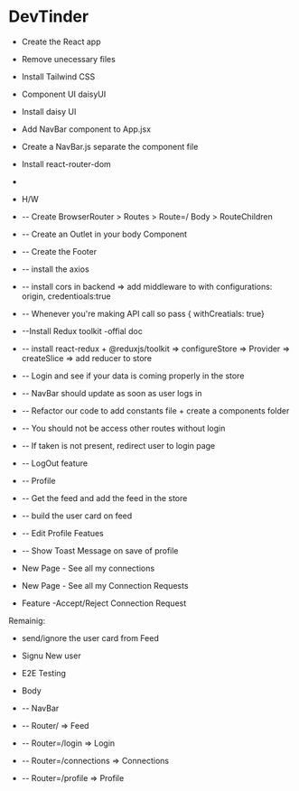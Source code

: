 # DevTinder

- Create the React app
- Remove unecessary files
- Install Tailwind CSS
- Component UI daisyUI
- Install daisy UI
- Add NavBar component to App.jsx
- Create a NavBar.js separate the component file
- Install react-router-dom
-

- H/W
- -- Create BrowserRouter > Routes > Route=/  Body > RouteChildren
- -- Create an Outlet in your body Component
- -- Create the Footer 

- -- install the axios
- -- install cors in backend => add middleware to with configurations: origin, credentioals:true
-  -- Whenever you're making API call so pass { withCreatials: true}
- --Install Redux toolkit -offial doc

- -- install react-redux + @reduxjs/toolkit => configureStore => Provider => createSlice => add reducer to store
- -- Login and see if your data is coming properly in the store
- -- NavBar should update as soon as user logs in
- -- Refactor our code to add constants file + create a components folder
- -- You should not be access other routes without login
- -- If taken is not present, redirect user to login page
- -- LogOut feature
- -- Profile
- -- Get the feed and add the feed in the store
- -- build the user card on feed

- -- Edit Profile Featues
- -- Show Toast Message on save of profile
- New Page - See all my connections
- New Page - See all my Connection Requests
- Feature -Accept/Reject Connection Request

Remainig:
- send/ignore the user card from Feed
- Signu New user
- E2E Testing


- Body 
- -- NavBar
- -- Router/ => Feed
- -- Router=/login => Login
- -- Router=/connections => Connections
- -- Router=/profile => Profile
